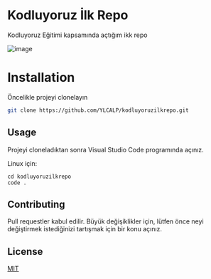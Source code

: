 # Kodluyoruz İlk Repo

Kodluyoruz Eğitimi kapsamında açtığım ikk repo

![image]()

# Installation

Öncelikle projeyi clonelayın

```bash
git clone https://github.com/YLCALP/kodluyoruzilkrepo.git
```

## Usage

Projeyi cloneladıktan sonra Visual Studio Code programında açınız.

Linux için:

```linux
cd kodluyoruzilkrepo
code .
```

## Contributing

Pull requestler kabul edilir. Büyük değişiklikler için, lütfen önce neyi değiştirmek istediğinizi tartışmak için bir konu açınız.

## License

[MIT](https://choosealicense.com/licenses/mit/)
